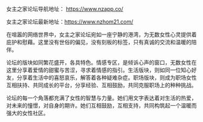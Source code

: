 女主之家论坛导航地址： https://www.nzapp.co/

女主之家论坛最新地址：https://www.nzhom21.com/

在喧嚣的网络世界中，女主之家论坛宛如一座宁静的港湾，为无数女性心灵提供着庇护和慰藉。这里没有世俗的偏见，没有刻板的标签，只有真诚的交流和温暖的陪伴。

论坛的版块如同繁花盛开，各具特色。情感专区，是倾诉心声的窗口，无数女性在这里分享着爱情的甜蜜与苦涩，寻求着情感的指引。生活版块，则如同一位知心好友，分享着生活中的喜怒哀乐，解答着各种疑难杂症。职场版块，则成为职场女性互相扶持、共同成长的平台，分享经验、互相鼓励，共同克服职场上的种种挑战。

论坛的每一个角落都充满了女性的智慧与力量。她们用文字表达着对生活的热爱，对未来的憧憬，对自身的期许。她们互相鼓励，互相支持，共同构筑起一个温暖而强大的女性社区。
